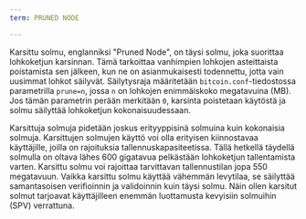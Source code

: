 ```yaml
---
term: PRUNED NODE

---
```

Karsittu solmu, englanniksi "Pruned Node", on täysi solmu, joka suorittaa lohkoketjun karsinnan. Tämä tarkoittaa vanhimpien lohkojen asteittaista poistamista sen jälkeen, kun ne on asianmukaisesti todennettu, jotta vain uusimmat lohkot säilyvät. Säilytysraja määritetään `bitcoin.conf`-tiedostossa parametrilla `prune=n`, jossa `n` on lohkojen enimmäiskoko megatavuina (MB). Jos tämän parametrin perään merkitään `0`, karsinta poistetaan käytöstä ja solmu säilyttää lohkoketjun kokonaisuudessaan.

Karsittuja solmuja pidetään joskus erityyppisinä solmuina kuin kokonaisia solmuja. Karsittujen solmujen käyttö voi olla erityisen kiinnostavaa käyttäjille, joilla on rajoituksia tallennuskapasiteetissa. Tällä hetkellä täydellä solmulla on oltava lähes 600 gigatavua pelkästään lohkoketjun tallentamista varten. Karsittu solmu voi rajoittaa tarvittavan tallennustilan jopa 550 megatavuun. Vaikka karsittu solmu käyttää vähemmän levytilaa, se säilyttää samantasoisen verifioinnin ja validoinnin kuin täysi solmu. Näin ollen karsitut solmut tarjoavat käyttäjilleen enemmän luottamusta kevyisiin solmuihin (SPV) verrattuna.